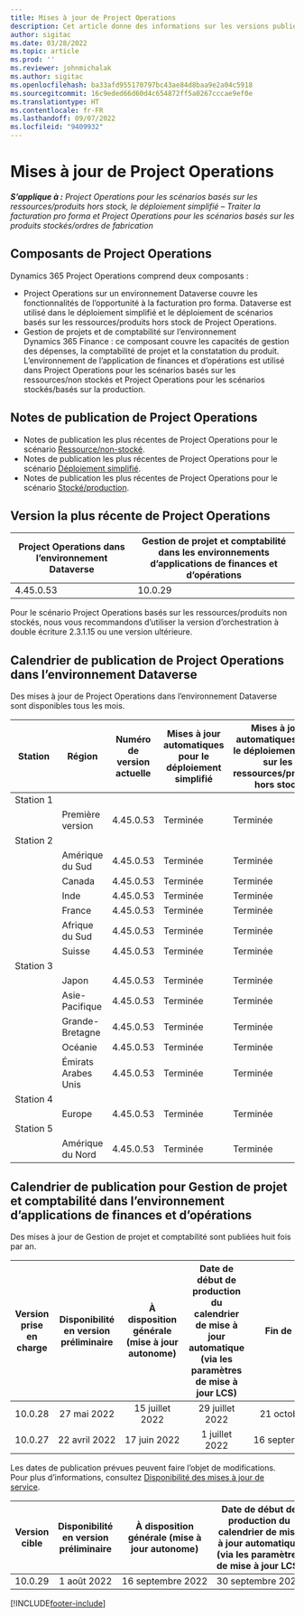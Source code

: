 ```yaml
---
title: Mises à jour de Project Operations
description: Cet article donne des informations sur les versions publiées de Dynamics 365 Project Operations.
author: sigitac
ms.date: 03/28/2022
ms.topic: article
ms.prod: ''
ms.reviewer: johnmichalak
ms.author: sigitac
ms.openlocfilehash: ba33afd955170797bc43ae84d8baa9e2a04c5918
ms.sourcegitcommit: 16c9eded66d60d4c654872ff5a0267cccae9ef0e
ms.translationtype: HT
ms.contentlocale: fr-FR
ms.lasthandoff: 09/07/2022
ms.locfileid: "9409932"
---
```

# <a name="project-operations-updates"></a>Mises à jour de Project Operations

_**S’applique à :** Project Operations pour les scénarios basés sur les ressources/produits hors stock, le déploiement simplifié – Traiter la facturation pro forma et Project Operations pour les scénarios basés sur les produits stockés/ordres de fabrication_



## <a name="project-operations-components"></a>Composants de Project Operations

Dynamics 365 Project Operations comprend deux composants :

- Project Operations sur un environnement Dataverse couvre les fonctionnalités de l’opportunité à la facturation pro forma. Dataverse est utilisé dans le déploiement simplifié et le déploiement de scénarios basés sur les ressources/produits hors stock de Project Operations.
- Gestion de projets et de comptabilité sur l’environnement Dynamics 365 Finance : ce composant couvre les capacités de gestion des dépenses, la comptabilité de projet et la constatation du produit. L’environnement de l’application de finances et d’opérations est utilisé dans Project Operations pour les scénarios basés sur les ressources/non stockés et Project Operations pour les scénarios stockés/basés sur la production.

## <a name="project-operations-release-notes"></a>Notes de publication de Project Operations
- Notes de publication les plus récentes de Project Operations pour le scénario [Ressource/non-stocké](whats-new-july-2022-resource-based.md).
- Notes de publication les plus récentes de Project Operations pour le scénario [Déploiement simplifié](../pro/whats-new/whats-new-july-2022-lite.md).
- Notes de publication les plus récentes de Project Operations pour le scénario [Stocké/production](../prod-pma/whats-new/whats-new-jul-2022-stocked.md).

## <a name="project-operations-latest-version"></a>Version la plus récente de Project Operations

| Project Operations dans l’environnement Dataverse | Gestion de projet et comptabilité dans les environnements d’applications de finances et d’opérations | 
| --- | --- |
| 4.45.0.53 | 10.0.29 |

Pour le scénario Project Operations basés sur les ressources/produits non stockés, nous vous recommandons d’utiliser la version d’orchestration à double écriture 2.3.1.15 ou une version ultérieure.

## <a name="release-schedule-for-project-operations-on-dataverse-environment"></a>Calendrier de publication de Project Operations dans l’environnement Dataverse

Des mises à jour de Project Operations dans l’environnement Dataverse sont disponibles tous les mois. 

| Station | Région | Numéro de version actuelle | Mises à jour automatiques pour le déploiement simplifié | Mises à jour automatiques pour le déploiement basé sur les ressources/produits hors stock | Prochain numéro de version | Prochaine version généralement disponible |
|-----------|-----------------------|-----------------|--------------------|---------------------|---------------------|---------------------|
| Station 1 |   &nbsp;              |    &nbsp;       | &nbsp;             |      &nbsp;         |      &nbsp;         |      &nbsp;         |
|   &nbsp;  | Première version         |  4.45.0.53      | Terminée           | Terminée            | À définir                 | 09 septembre 2022      |
| Station 2 |   &nbsp;              |    &nbsp;       | &nbsp;             |      &nbsp;         |      &nbsp;         |      &nbsp;         |
|   &nbsp;  | Amérique du Sud         |  4.45.0.53      | Terminée           | Terminée            | À définir                 | 09 septembre 2022       |
|   &nbsp;  | Canada                |  4.45.0.53      | Terminée           | Terminée            | À définir                 | 09 septembre 2022       |
|   &nbsp;  | Inde                 |  4.45.0.53      | Terminée           | Terminée            | À définir                 | 09 septembre 2022       |
|   &nbsp;  | France                |  4.45.0.53      | Terminée           | Terminée            | À définir                 | 09 septembre 2022       |
|   &nbsp;  | Afrique du Sud          |  4.45.0.53      | Terminée           | Terminée            | À définir                 | 09 septembre 2022       |
|   &nbsp;  | Suisse           |  4.45.0.53      | Terminée           | Terminée            | À définir                 | 09 septembre 2022       |
| Station 3 |      &nbsp;           |     &nbsp;      |     &nbsp;         |      &nbsp;         |      &nbsp;         |      &nbsp;         |
|   &nbsp;  | Japon                 |  4.45.0.53      | Terminée      | Terminée       | À définir                 | 09 septembre 2022       |
|   &nbsp;  | Asie-Pacifique          |  4.45.0.53      | Terminée      | Terminée       | À définir                 | 09 septembre 2022       |
|   &nbsp;  | Grande-Bretagne         |  4.45.0.53      | Terminée      | Terminée       | À définir                 | 09 septembre 2022       |
|   &nbsp;  | Océanie               |  4.45.0.53      | Terminée      | Terminée       | À définir                 | 09 septembre 2022       |
|   &nbsp;  | Émirats Arabes Unis  |  4.45.0.53      | Terminée      | Terminée       | À définir                 | 09 septembre 2022       |
| Station 4 |     &nbsp;            |     &nbsp;      |     &nbsp;         |      &nbsp;         |      &nbsp;         |      &nbsp;         |
|   &nbsp;  | Europe                |  4.45.0.53      | Terminée           | Terminée            | À définir           | 16 septembre 2022       |
| Station 5 |     &nbsp;            |     &nbsp;      |     &nbsp;         |      &nbsp;         |      &nbsp;         |      &nbsp;         |
|   &nbsp;  | Amérique du Nord         |  4.45.0.53      | Terminée           | Terminée            | À définir           | 16 septembre 2022       |

## <a name="release-schedule-for-project-management-and-accounting-in-the-finance-and-operations-apps-environment"></a>Calendrier de publication pour Gestion de projet et comptabilité dans l’environnement d’applications de finances et d’opérations

Des mises à jour de Gestion de projet et comptabilité sont publiées huit fois par an.

|Version prise en charge| Disponibilité en version préliminaire | À disposition générale (mise à jour autonome) | Date de début de production du calendrier de mise à jour automatique (via les paramètres de mise à jour LCS) |   Fin de service   |
|:---------------:|:---------------------------:|:---------------------------------:|:--------------------------------------------------------------------:|:------------------:|
|     10.0.28     |      27 mai 2022           |        15 juillet 2022              |                          29 juillet 2022                               | 21 octobre 2022   |
|     10.0.27     |      22 avril 2022         |        17 juin 2022              |                          1 juillet 2022                                | 16 septembre 2022 |

Les dates de publication prévues peuvent faire l’objet de modifications. Pour plus d’informations, consultez [Disponibilité des mises à jour de service](/dynamics365/fin-ops-core/fin-ops/get-started/public-preview-releases?toc=%2fdynamics365%2ffinance%2ftoc.json).

|Version cible | Disponibilité en version préliminaire | À disposition générale (mise à jour autonome) | Date de début de production du calendrier de mise à jour automatique (via les paramètres de mise à jour LCS) |   Fin de service   |
|:---------------:|:---------------------------:|:---------------------------------:|:--------------------------------------------------------------------:|:------------------:|
|     10.0.29     |      1 août 2022         |       16 septembre 2022          |                        30 septembre 2022                            | 13 janvier 2023   |

[!INCLUDE[footer-include](../includes/footer-banner.md)]
